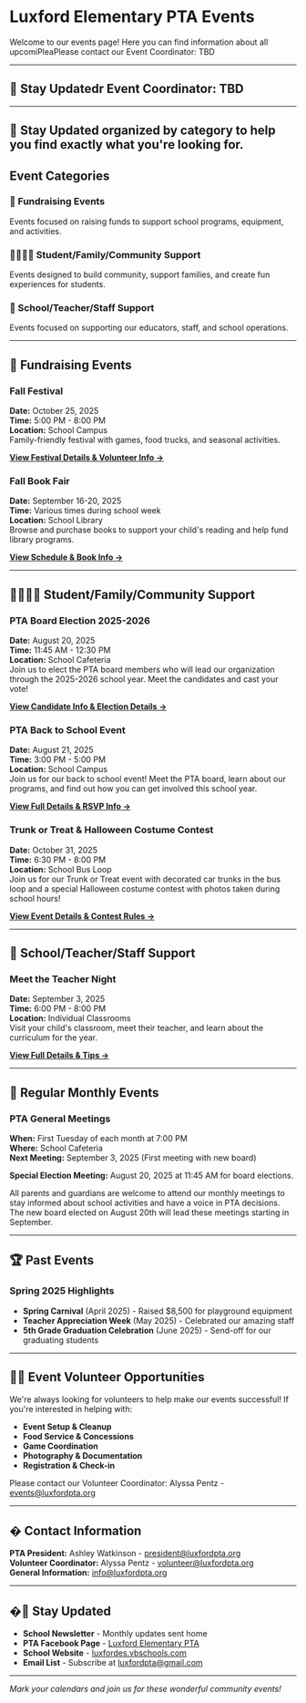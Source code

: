 # Luxford Elementary PTA Events

Welcome to our events page! Here you can find information about all upcomiPleaPlease contact our Event Coordinator: TBD

---

## 📢 Stay Updatedr Event Coordinator: TBD

---

## 📢 Stay Updated organized by category to help you find exactly what you're looking for.

## Event Categories

### 🎯 Fundraising Events
Events focused on raising funds to support school programs, equipment, and activities.

### 👨‍👩‍👧‍👦 Student/Family/Community Support
Events designed to build community, support families, and create fun experiences for students.

### 🏫 School/Teacher/Staff Support  
Events focused on supporting our educators, staff, and school operations.

---

## 🎯 Fundraising Events

### Fall Festival
**Date:** October 25, 2025  
**Time:** 5:00 PM - 8:00 PM  
**Location:** School Campus  
Family-friendly festival with games, food trucks, and seasonal activities.

**[View Festival Details & Volunteer Info →](fall-festival.md)**

### Fall Book Fair
**Date:** September 16-20, 2025  
**Time:** Various times during school week  
**Location:** School Library  
Browse and purchase books to support your child's reading and help fund library programs.

**[View Schedule & Book Info →](fall-book-fair.md)**

---

## 👨‍👩‍👧‍👦 Student/Family/Community Support

### PTA Board Election 2025-2026
**Date:** August 20, 2025  
**Time:** 11:45 AM - 12:30 PM  
**Location:** School Cafeteria  
Join us to elect the PTA board members who will lead our organization through the 2025-2026 school year. Meet the candidates and cast your vote!

**[View Candidate Info & Election Details →](pta-board-election.md)**

### PTA Back to School Event
**Date:** August 21, 2025  
**Time:** 3:00 PM - 5:00 PM  
**Location:** School Campus  
Join us for our back to school event! Meet the PTA board, learn about our programs, and find out how you can get involved this school year.

**[View Full Details & RSVP Info →](back-to-school-night.md)**

### Trunk or Treat & Halloween Costume Contest
**Date:** October 31, 2025  
**Time:** 6:30 PM - 8:00 PM  
**Location:** School Bus Loop  
Join us for our Trunk or Treat event with decorated car trunks in the bus loop and a special Halloween costume contest with photos taken during school hours!

**[View Event Details & Contest Rules →](trunk-or-treat.md)**

---

## 🏫 School/Teacher/Staff Support

### Meet the Teacher Night
**Date:** September 3, 2025  
**Time:** 6:00 PM - 8:00 PM  
**Location:** Individual Classrooms  
Visit your child's classroom, meet their teacher, and learn about the curriculum for the year.

**[View Full Details & Tips →](meet-the-teacher.md)**

---

## 📅 Regular Monthly Events

### PTA General Meetings
**When:** First Tuesday of each month at 7:00 PM  
**Where:** School Cafeteria  
**Next Meeting:** September 3, 2025 (First meeting with new board)

**Special Election Meeting:** August 20, 2025 at 11:45 AM for board elections.

All parents and guardians are welcome to attend our monthly meetings to stay informed about school activities and have a voice in PTA decisions. The new board elected on August 20th will lead these meetings starting in September.

---

## 🏆 Past Events

### Spring 2025 Highlights
- **Spring Carnival** (April 2025) - Raised $8,500 for playground equipment
- **Teacher Appreciation Week** (May 2025) - Celebrated our amazing staff
- **5th Grade Graduation Celebration** (June 2025) - Send-off for our graduating students

---

## 🙋‍♀️ Event Volunteer Opportunities

We're always looking for volunteers to help make our events successful! If you're interested in helping with:

- **Event Setup & Cleanup**
- **Food Service & Concessions**
- **Game Coordination**
- **Photography & Documentation**
- **Registration & Check-in**

Please contact our Volunteer Coordinator: Alyssa Pentz - [events@luxfordpta.org](mailto:events@luxfordpta.org)

---

## � Contact Information

**PTA President:** Ashley Watkinson - [president@luxfordpta.org](mailto:president@luxfordpta.org)  
**Volunteer Coordinator:** Alyssa Pentz - [volunteer@luxfordpta.org](mailto:volunteer@luxfordpta.org)  
**General Information:** [info@luxfordpta.org](mailto:info@luxfordpta.org)

---

## �📢 Stay Updated

- **School Newsletter** - Monthly updates sent home
- **PTA Facebook Page** - [Luxford Elementary PTA](http://facebook.com/luxfordpta)
- **School Website** - [luxfordes.vbschools.com](https://luxfordes.vbschools.com/)
- **Email List** - Subscribe at [luxfordpta@gmail.com](mailto:luxfordpta@gmail.com)

---

*Mark your calendars and join us for these wonderful community events!*